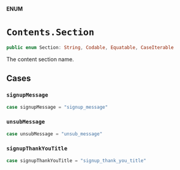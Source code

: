 **ENUM**

# `Contents.Section`

```swift
public enum Section: String, Codable, Equatable, CaseIterable
```

The content section name.

## Cases
### `signupMessage`

```swift
case signupMessage = "signup_message"
```

### `unsubMessage`

```swift
case unsubMessage = "unsub_message"
```

### `signupThankYouTitle`

```swift
case signupThankYouTitle = "signup_thank_you_title"
```
